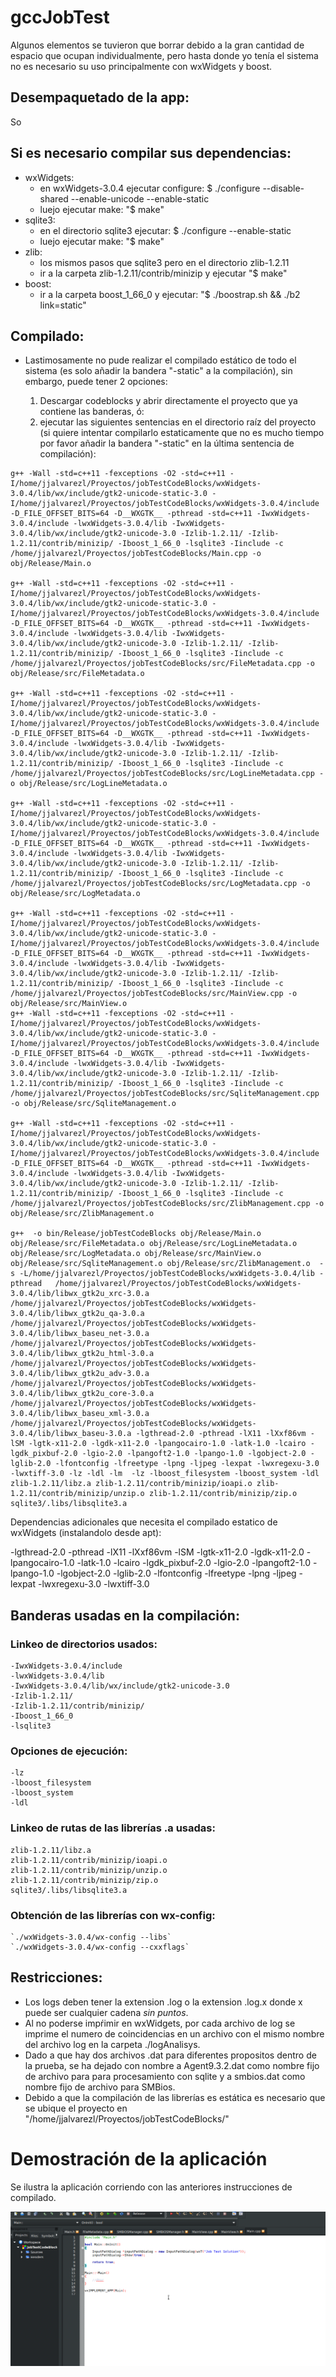 # gccJobTest


Algunos elementos se tuvieron que borrar debido a la gran cantidad de espacio que ocupan individualmente, pero hasta donde yo tenía el sistema no es necesario su uso principalmente con wxWidgets y boost.

## Desempaquetado de la app:

So

## Si es necesario compilar sus dependencias:

* wxWidgets:
  * en wxWidgets-3.0.4 ejecutar configure: $ ./configure --disable-shared --enable-unicode --enable-static
  * luejo ejecutar make: "$ make"
* sqlite3:
  * en el directorio sqlite3 ejecutar: $ ./configure  --enable-static
  * luejo ejecutar make: "$ make"
* zlib:
  * los mismos pasos que sqlite3 pero en el directorio zlib-1.2.11
  * ir a la carpeta zlib-1.2.11/contrib/minizip y ejecutar "$ make"
* boost:
  * ir a la carpeta boost_1_66_0 y ejecutar: "$ ./boostrap.sh && ./b2 link=static"

## Compilado:

* Lastimosamente no pude realizar el compilado estático de todo el sistema (es solo añadir la bandera "-static" a la compilación), sin embargo, puede tener 2 opciones:

  1. Descargar codeblocks y abrir directamente el proyecto que ya contiene las banderas, ó:
  2. ejecutar las siguientes sentencias en el directorio raíz del proyecto (si quiere intentar compilarlo estaticamente que no es mucho tiempo por favor añadir la bandera "-static" en la última sentencia de compilación):

```
g++ -Wall -std=c++11 -fexceptions -O2 -std=c++11 -I/home/jjalvarezl/Proyectos/jobTestCodeBlocks/wxWidgets-3.0.4/lib/wx/include/gtk2-unicode-static-3.0 -I/home/jjalvarezl/Proyectos/jobTestCodeBlocks/wxWidgets-3.0.4/include -D_FILE_OFFSET_BITS=64 -D__WXGTK__ -pthread -std=c++11 -IwxWidgets-3.0.4/include -lwxWidgets-3.0.4/lib -IwxWidgets-3.0.4/lib/wx/include/gtk2-unicode-3.0 -Izlib-1.2.11/ -Izlib-1.2.11/contrib/minizip/ -Iboost_1_66_0 -lsqlite3 -Iinclude -c /home/jjalvarezl/Proyectos/jobTestCodeBlocks/Main.cpp -o obj/Release/Main.o

g++ -Wall -std=c++11 -fexceptions -O2 -std=c++11 -I/home/jjalvarezl/Proyectos/jobTestCodeBlocks/wxWidgets-3.0.4/lib/wx/include/gtk2-unicode-static-3.0 -I/home/jjalvarezl/Proyectos/jobTestCodeBlocks/wxWidgets-3.0.4/include -D_FILE_OFFSET_BITS=64 -D__WXGTK__ -pthread -std=c++11 -IwxWidgets-3.0.4/include -lwxWidgets-3.0.4/lib -IwxWidgets-3.0.4/lib/wx/include/gtk2-unicode-3.0 -Izlib-1.2.11/ -Izlib-1.2.11/contrib/minizip/ -Iboost_1_66_0 -lsqlite3 -Iinclude -c /home/jjalvarezl/Proyectos/jobTestCodeBlocks/src/FileMetadata.cpp -o obj/Release/src/FileMetadata.o

g++ -Wall -std=c++11 -fexceptions -O2 -std=c++11 -I/home/jjalvarezl/Proyectos/jobTestCodeBlocks/wxWidgets-3.0.4/lib/wx/include/gtk2-unicode-static-3.0 -I/home/jjalvarezl/Proyectos/jobTestCodeBlocks/wxWidgets-3.0.4/include -D_FILE_OFFSET_BITS=64 -D__WXGTK__ -pthread -std=c++11 -IwxWidgets-3.0.4/include -lwxWidgets-3.0.4/lib -IwxWidgets-3.0.4/lib/wx/include/gtk2-unicode-3.0 -Izlib-1.2.11/ -Izlib-1.2.11/contrib/minizip/ -Iboost_1_66_0 -lsqlite3 -Iinclude -c /home/jjalvarezl/Proyectos/jobTestCodeBlocks/src/LogLineMetadata.cpp -o obj/Release/src/LogLineMetadata.o

g++ -Wall -std=c++11 -fexceptions -O2 -std=c++11 -I/home/jjalvarezl/Proyectos/jobTestCodeBlocks/wxWidgets-3.0.4/lib/wx/include/gtk2-unicode-static-3.0 -I/home/jjalvarezl/Proyectos/jobTestCodeBlocks/wxWidgets-3.0.4/include -D_FILE_OFFSET_BITS=64 -D__WXGTK__ -pthread -std=c++11 -IwxWidgets-3.0.4/include -lwxWidgets-3.0.4/lib -IwxWidgets-3.0.4/lib/wx/include/gtk2-unicode-3.0 -Izlib-1.2.11/ -Izlib-1.2.11/contrib/minizip/ -Iboost_1_66_0 -lsqlite3 -Iinclude -c /home/jjalvarezl/Proyectos/jobTestCodeBlocks/src/LogMetadata.cpp -o obj/Release/src/LogMetadata.o

g++ -Wall -std=c++11 -fexceptions -O2 -std=c++11 -I/home/jjalvarezl/Proyectos/jobTestCodeBlocks/wxWidgets-3.0.4/lib/wx/include/gtk2-unicode-static-3.0 -I/home/jjalvarezl/Proyectos/jobTestCodeBlocks/wxWidgets-3.0.4/include -D_FILE_OFFSET_BITS=64 -D__WXGTK__ -pthread -std=c++11 -IwxWidgets-3.0.4/include -lwxWidgets-3.0.4/lib -IwxWidgets-3.0.4/lib/wx/include/gtk2-unicode-3.0 -Izlib-1.2.11/ -Izlib-1.2.11/contrib/minizip/ -Iboost_1_66_0 -lsqlite3 -Iinclude -c /home/jjalvarezl/Proyectos/jobTestCodeBlocks/src/MainView.cpp -o obj/Release/src/MainView.o
g++ -Wall -std=c++11 -fexceptions -O2 -std=c++11 -I/home/jjalvarezl/Proyectos/jobTestCodeBlocks/wxWidgets-3.0.4/lib/wx/include/gtk2-unicode-static-3.0 -I/home/jjalvarezl/Proyectos/jobTestCodeBlocks/wxWidgets-3.0.4/include -D_FILE_OFFSET_BITS=64 -D__WXGTK__ -pthread -std=c++11 -IwxWidgets-3.0.4/include -lwxWidgets-3.0.4/lib -IwxWidgets-3.0.4/lib/wx/include/gtk2-unicode-3.0 -Izlib-1.2.11/ -Izlib-1.2.11/contrib/minizip/ -Iboost_1_66_0 -lsqlite3 -Iinclude -c /home/jjalvarezl/Proyectos/jobTestCodeBlocks/src/SqliteManagement.cpp -o obj/Release/src/SqliteManagement.o

g++ -Wall -std=c++11 -fexceptions -O2 -std=c++11 -I/home/jjalvarezl/Proyectos/jobTestCodeBlocks/wxWidgets-3.0.4/lib/wx/include/gtk2-unicode-static-3.0 -I/home/jjalvarezl/Proyectos/jobTestCodeBlocks/wxWidgets-3.0.4/include -D_FILE_OFFSET_BITS=64 -D__WXGTK__ -pthread -std=c++11 -IwxWidgets-3.0.4/include -lwxWidgets-3.0.4/lib -IwxWidgets-3.0.4/lib/wx/include/gtk2-unicode-3.0 -Izlib-1.2.11/ -Izlib-1.2.11/contrib/minizip/ -Iboost_1_66_0 -lsqlite3 -Iinclude -c /home/jjalvarezl/Proyectos/jobTestCodeBlocks/src/ZlibManagement.cpp -o obj/Release/src/ZlibManagement.o

g++  -o bin/Release/jobTestCodeBlocks obj/Release/Main.o obj/Release/src/FileMetadata.o obj/Release/src/LogLineMetadata.o obj/Release/src/LogMetadata.o obj/Release/src/MainView.o obj/Release/src/SqliteManagement.o obj/Release/src/ZlibManagement.o  -s -L/home/jjalvarezl/Proyectos/jobTestCodeBlocks/wxWidgets-3.0.4/lib -pthread   /home/jjalvarezl/Proyectos/jobTestCodeBlocks/wxWidgets-3.0.4/lib/libwx_gtk2u_xrc-3.0.a /home/jjalvarezl/Proyectos/jobTestCodeBlocks/wxWidgets-3.0.4/lib/libwx_gtk2u_qa-3.0.a /home/jjalvarezl/Proyectos/jobTestCodeBlocks/wxWidgets-3.0.4/lib/libwx_baseu_net-3.0.a /home/jjalvarezl/Proyectos/jobTestCodeBlocks/wxWidgets-3.0.4/lib/libwx_gtk2u_html-3.0.a /home/jjalvarezl/Proyectos/jobTestCodeBlocks/wxWidgets-3.0.4/lib/libwx_gtk2u_adv-3.0.a /home/jjalvarezl/Proyectos/jobTestCodeBlocks/wxWidgets-3.0.4/lib/libwx_gtk2u_core-3.0.a /home/jjalvarezl/Proyectos/jobTestCodeBlocks/wxWidgets-3.0.4/lib/libwx_baseu_xml-3.0.a /home/jjalvarezl/Proyectos/jobTestCodeBlocks/wxWidgets-3.0.4/lib/libwx_baseu-3.0.a -lgthread-2.0 -pthread -lX11 -lXxf86vm -lSM -lgtk-x11-2.0 -lgdk-x11-2.0 -lpangocairo-1.0 -latk-1.0 -lcairo -lgdk_pixbuf-2.0 -lgio-2.0 -lpangoft2-1.0 -lpango-1.0 -lgobject-2.0 -lglib-2.0 -lfontconfig -lfreetype -lpng -ljpeg -lexpat -lwxregexu-3.0 -lwxtiff-3.0 -lz -ldl -lm  -lz -lboost_filesystem -lboost_system -ldl  zlib-1.2.11/libz.a zlib-1.2.11/contrib/minizip/ioapi.o zlib-1.2.11/contrib/minizip/unzip.o zlib-1.2.11/contrib/minizip/zip.o sqlite3/.libs/libsqlite3.a
```

Dependencias adicionales que necesita el compilado estatico de wxWidgets (instalandolo desde apt):

-lgthread-2.0
-pthread
-lX11
-lXxf86vm
-lSM
-lgtk-x11-2.0
-lgdk-x11-2.0
-lpangocairo-1.0
-latk-1.0
-lcairo
-lgdk_pixbuf-2.0
-lgio-2.0
-lpangoft2-1.0
-lpango-1.0
-lgobject-2.0
-lglib-2.0
-lfontconfig
-lfreetype
-lpng
-ljpeg
-lexpat
-lwxregexu-3.0
-lwxtiff-3.0

## Banderas usadas en la compilación:

### Linkeo de directorios usados:

```
-IwxWidgets-3.0.4/include
-lwxWidgets-3.0.4/lib
-IwxWidgets-3.0.4/lib/wx/include/gtk2-unicode-3.0
-Izlib-1.2.11/
-Izlib-1.2.11/contrib/minizip/
-Iboost_1_66_0
-lsqlite3
```
### Opciones de ejecución:

```
-lz
-lboost_filesystem
-lboost_system
-ldl
```

### Linkeo de rutas de las librerías .a usadas:
```
zlib-1.2.11/libz.a
zlib-1.2.11/contrib/minizip/ioapi.o
zlib-1.2.11/contrib/minizip/unzip.o
zlib-1.2.11/contrib/minizip/zip.o
sqlite3/.libs/libsqlite3.a
```

### Obtención de las librerías con wx-config:
```
`./wxWidgets-3.0.4/wx-config --libs`
`./wxWidgets-3.0.4/wx-config --cxxflags`
```


## Restricciones:

* Los logs deben tener la extension .log o la extension .log.x donde x puede ser cualquier cadena *sin puntos*.
* Al no poderse impŕimir en wxWidgets, por cada archivo de log se imprime el numero de coincidencias en un archivo con el mismo nombre del archivo log en la carpeta ./logAnalisys.
* Dado a que hay dos archivos .dat para diferentes propositos dentro de la prueba, se ha dejado con nombre a Agent9.3.2.dat como nombre fijo de archivo para para procesamiento con sqlite y a smbios.dat como nombre fijo de archivo para SMBios.
* Debido a que la compilación de las librerías es estática es necesario que se ubique el proyecto en "/home/jjalvarezl/Proyectos/jobTestCodeBlocks/"

# Demostración de la aplicación

Se ilustra la aplicación corriendo con las anteriores instrucciones de compilado.

![Demostración de apliación](demoApp.gif)
